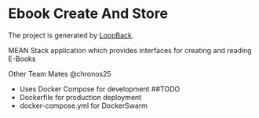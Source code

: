 # Ebook Create And Store
The project is generated by [LoopBack](http://loopback.io).

MEAN Stack application which provides interfaces for creating and reading E-Books 

Other Team Mates @chronos25 

- Uses Docker Compose for development 
##TODO
- Dockerfile for production deployment
- docker-compose.yml for DockerSwarm
